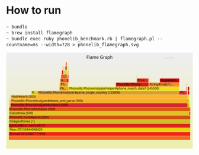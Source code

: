 # How to run
```
~ bundle
~ brew install flamegraph
~ bundle exec ruby phonelib_benchmark.rb | flamegraph.pl --countname=ms --width=728 > phonelib_flamegraph.svg
```

![flamegraph](phonelib_flamegraph.svg?raw=true "flamegraph")